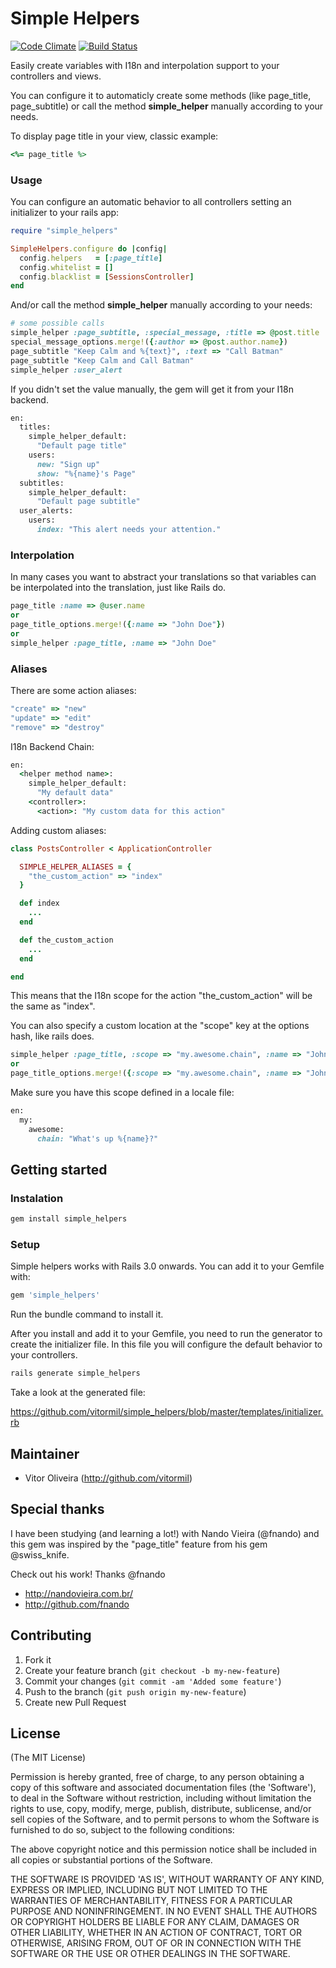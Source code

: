 # Simple Helpers
[![Code Climate](https://codeclimate.com/badge.png)](https://codeclimate.com/github/vitormil/simple_helpers)
[![Build Status](https://secure.travis-ci.org/vitormil/simple_helpers.png)](http://travis-ci.org/vitormil/simple_helpers)

Easily create variables with I18n and interpolation support to your controllers and views.

You can configure it to automaticly create some methods (like page_title, page_subtitle) or call the method **simple_helper** manually according to your needs.

To display page title in your view, classic example:

```ruby
<%= page_title %>
```

### Usage

You can configure an automatic behavior to all controllers setting an initializer to your rails app:

```ruby
require "simple_helpers"

SimpleHelpers.configure do |config|
  config.helpers   = [:page_title]
  config.whitelist = []
  config.blacklist = [SessionsController]
end
```

And/or call the method **simple_helper** manually according to your needs:

```ruby
# some possible calls
simple_helper :page_subtitle, :special_message, :title => @post.title
special_message_options.merge!({:author => @post.author.name})
page_subtitle "Keep Calm and %{text}", :text => "Call Batman"
page_subtitle "Keep Calm and Call Batman"
simple_helper :user_alert
```

If you didn't set the value manually, the gem will get it from your I18n backend.

```ruby
en:
  titles:
    simple_helper_default:
      "Default page title"
    users:
      new: "Sign up"
      show: "%{name}'s Page"
  subtitles:
    simple_helper_default:
      "Default page subtitle"
  user_alerts:
    users:
      index: "This alert needs your attention."
```

### Interpolation

In many cases you want to abstract your translations so that variables can be interpolated into the translation, just like Rails do.

```ruby
page_title :name => @user.name
or
page_title_options.merge!({:name => "John Doe"})
or
simple_helper :page_title, :name => "John Doe"
```

### Aliases

There are some action aliases:

```ruby
"create" => "new"
"update" => "edit"
"remove" => "destroy"
```

I18n Backend Chain:

```ruby
en:
  <helper method name>:
    simple_helper_default:
      "My default data"
    <controller>:
      <action>: "My custom data for this action"
```

Adding custom aliases:

```ruby
class PostsController < ApplicationController

  SIMPLE_HELPER_ALIASES = {
    "the_custom_action" => "index"
  }

  def index
    ...
  end

  def the_custom_action
    ...
  end

end
```

This means that the I18n scope for the action "the_custom_action" will be the same as "index".

You can also specify a custom location at the "scope" key at the options hash, like rails does.

```ruby
simple_helper :page_title, :scope => "my.awesome.chain", :name => "John"
or
page_title_options.merge!({:scope => "my.awesome.chain", :name => "John"})
```

Make sure you have this scope defined in a locale file:

```ruby
en:
  my:
    awesome:
      chain: "What's up %{name}?"
```

## Getting started

### Instalation

```ruby
gem install simple_helpers
```

### Setup

Simple helpers works with Rails 3.0 onwards. You can add it to your Gemfile with:

```ruby
gem 'simple_helpers'
```

Run the bundle command to install it.

After you install and add it to your Gemfile, you need to run the generator to create the initializer file. In this file you will configure the default behavior to your controllers.

```ruby
rails generate simple_helpers
```

Take a look at the generated file:

https://github.com/vitormil/simple_helpers/blob/master/templates/initializer.rb

## Maintainer

* Vitor Oliveira (<http://github.com/vitormil>)

## Special thanks

I have been studying (and learning a lot!) with Nando Vieira (@fnando) and this gem was inspired by the "page_title" feature from his gem @swiss_knife.

Check out his work! Thanks @fnando
- http://nandovieira.com.br/
- http://github.com/fnando

## Contributing

1. Fork it
2. Create your feature branch (`git checkout -b my-new-feature`)
3. Commit your changes (`git commit -am 'Added some feature'`)
4. Push to the branch (`git push origin my-new-feature`)
5. Create new Pull Request

## License

(The MIT License)

Permission is hereby granted, free of charge, to any person obtaining
a copy of this software and associated documentation files (the
'Software'), to deal in the Software without restriction, including
without limitation the rights to use, copy, modify, merge, publish,
distribute, sublicense, and/or sell copies of the Software, and to
permit persons to whom the Software is furnished to do so, subject to
the following conditions:

The above copyright notice and this permission notice shall be
included in all copies or substantial portions of the Software.

THE SOFTWARE IS PROVIDED 'AS IS', WITHOUT WARRANTY OF ANY KIND,
EXPRESS OR IMPLIED, INCLUDING BUT NOT LIMITED TO THE WARRANTIES OF
MERCHANTABILITY, FITNESS FOR A PARTICULAR PURPOSE AND NONINFRINGEMENT.
IN NO EVENT SHALL THE AUTHORS OR COPYRIGHT HOLDERS BE LIABLE FOR ANY
CLAIM, DAMAGES OR OTHER LIABILITY, WHETHER IN AN ACTION OF CONTRACT,
TORT OR OTHERWISE, ARISING FROM, OUT OF OR IN CONNECTION WITH THE
SOFTWARE OR THE USE OR OTHER DEALINGS IN THE SOFTWARE.
